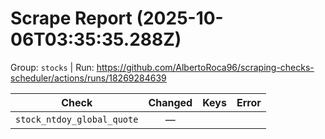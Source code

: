# Scrape Report (2025-10-06T03:35:35.288Z)

Group: `stocks`  |  Run: https://github.com/AlbertoRoca96/scraping-checks-scheduler/actions/runs/18269284639

| Check | Changed | Keys | Error |
|---|:---:|:--|:--|
| `stock_ntdoy_global_quote` | — |  |  |
